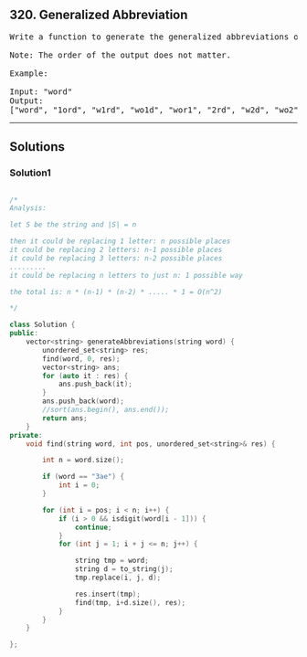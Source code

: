 ## 320. Generalized Abbreviation
<pre>
Write a function to generate the generalized abbreviations of a word. 

Note: The order of the output does not matter.

Example:

Input: "word"
Output:
["word", "1ord", "w1rd", "wo1d", "wor1", "2rd", "w2d", "wo2", "1o1d", "1or1", "w1r1", "1o2", "2r1", "3d", "w3", "4"]
</pre>

--------------------------------------------------------

## Solutions

### Solution1
```c++

/*
Analysis:

let S be the string and |S| = n

then it could be replacing 1 letter: n possible places
it could be replacing 2 letters: n-1 possible places
it could be replacing 3 letters: n-2 possible places
.........
it could be replacing n letters to just n: 1 possible way

the total is: n * (n-1) * (n-2) * ..... * 1 = O(n^2)

*/

class Solution {
public:
    vector<string> generateAbbreviations(string word) {
        unordered_set<string> res;
        find(word, 0, res);
        vector<string> ans;
        for (auto it : res) {
            ans.push_back(it);
        }
        ans.push_back(word);
        //sort(ans.begin(), ans.end());
        return ans;
    }
private:
    void find(string word, int pos, unordered_set<string>& res) {

        int n = word.size();

        if (word == "3ae") {
            int i = 0;
        }

        for (int i = pos; i < n; i++) {
            if (i > 0 && isdigit(word[i - 1])) {
                continue;
            }
            for (int j = 1; i + j <= n; j++) {

                string tmp = word;
                string d = to_string(j);
                tmp.replace(i, j, d);

                res.insert(tmp);
                find(tmp, i+d.size(), res);
            }
        }
    }

};

```
